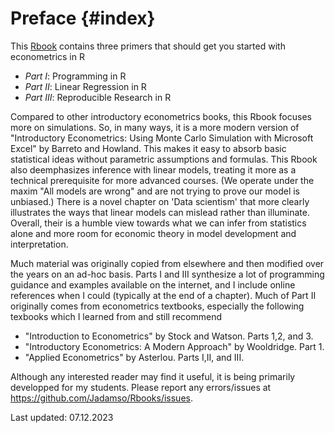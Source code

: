# Preface {#index}



<!--- Add Title Image
<img src="Figures_Manual/Logo.png" class="cover" height="50%"/>  

--->


This [Rbook](https://jadamso.github.io/Rbooks/) contains three primers that should get you started with econometrics in R

 * *Part   I*: Programming in R
 * *Part  II*: Linear Regression in R
 * *Part III*: Reproducible Research in R

Compared to other introductory econometrics books, this Rbook focuses more on simulations. So, in many ways, it is a more modern version of "Introductory Econometrics: Using Monte Carlo Simulation with Microsoft Excel" by Barreto and Howland. This makes it easy to absorb basic statistical ideas without parametric assumptions and formulas. This Rbook also deemphasizes inference with linear models, treating it more as a technical prerequisite for more advanced courses. (We operate under the maxim "All models are wrong" and are not trying to prove our model is unbiased.) There is a novel chapter on 'Data scientism' that more clearly illustrates the ways that linear models can mislead rather than illuminate. Overall, their is a humble view towards what we can infer from statistics alone and more room for economic theory in model development and interpretation.

Much material was originally copied from elsewhere and then modified over the years on an ad-hoc basis. Parts I and III synthesize a lot of programming guidance and examples available on the internet, and I include online references when I could (typically at the end of a chapter).  Much of Part II originally comes from econometrics textbooks, especially the following texbooks which I learned from and still recommend

 * "Introduction to Econometrics" by Stock and Watson. Parts 1,2, and 3.
 * "Introductory Econometrics: A Modern Approach" by Wooldridge. Part 1.
 * "Applied Econometrics" by Asterlou. Parts I,II, and III.


Although any interested reader may find it useful, it is being primarily developped for my students. Please report any errors/issues at https://github.com/Jadamso/Rbooks/issues.

Last updated: 07.12.2023

